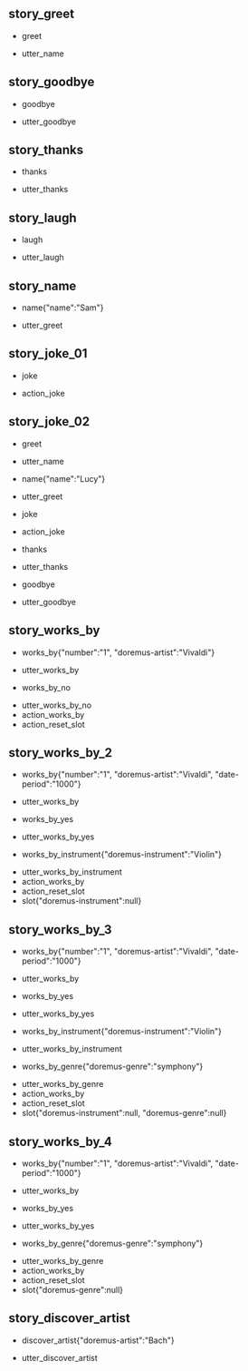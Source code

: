## story_greet <!--- The name of the story. It is not mandatory, but useful for debugging. --> 
* greet <!--- User input expressed as intent. In this case it represents users message 'Hello'. --> 
 - utter_name <!--- The response of the chatbot expressed as an action. In this case it represents chatbot's response 'Hello, how can I help?' --> 
 
## story_goodbye
* goodbye
 - utter_goodbye

## story_thanks
* thanks
 - utter_thanks
 
## story_laugh
* laugh
 - utter_laugh

## story_name
* name{"name":"Sam"}
 - utter_greet
 

## story_joke_01
* joke
 - action_joke
 
## story_joke_02
* greet
 - utter_name
* name{"name":"Lucy"} <!--- User response with an entity. In this case it represents user message 'My name is Lucy.' --> 
 - utter_greet
* joke
 - action_joke
* thanks
 - utter_thanks
* goodbye
 - utter_goodbye 

## story_works_by
* works_by{"number":"1", "doremus-artist":"Vivaldi"}
 - utter_works_by
* works_by_no
 - utter_works_by_no
 - action_works_by
 - action_reset_slot

## story_works_by_2
* works_by{"number":"1", "doremus-artist":"Vivaldi", "date-period":"1000"}
 - utter_works_by
* works_by_yes
 - utter_works_by_yes
* works_by_instrument{"doremus-instrument":"Violin"}
 - utter_works_by_instrument
 - action_works_by
 - action_reset_slot
 - slot{"doremus-instrument":null}

## story_works_by_3
* works_by{"number":"1", "doremus-artist":"Vivaldi", "date-period":"1000"}
 - utter_works_by
* works_by_yes
 - utter_works_by_yes
* works_by_instrument{"doremus-instrument":"Violin"}
 - utter_works_by_instrument
* works_by_genre{"doremus-genre":"symphony"}
 - utter_works_by_genre
 - action_works_by
 - action_reset_slot
 - slot{"doremus-instrument":null, "doremus-genre":null}

## story_works_by_4
* works_by{"number":"1", "doremus-artist":"Vivaldi", "date-period":"1000"}
 - utter_works_by
* works_by_yes
 - utter_works_by_yes
* works_by_genre{"doremus-genre":"symphony"}
 - utter_works_by_genre
 - action_works_by
 - action_reset_slot
 - slot{"doremus-genre":null}

## story_discover_artist
* discover_artist{"doremus-artist":"Bach"}
 - utter_discover_artist
